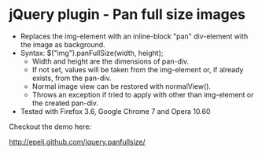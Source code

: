 
jQuery plugin - Pan full size images
====================================


- Replaces the img-element with an inline-block "pan" div-element with the image as background.
- Syntax: $("img").panFullSize(width, height);
    - Width and height are the dimensions of pan-div.
    - If not set, values will be taken from the img-element or, if already exists, from the pan-div.
    - Normal image view can be restored with normalView().
    - Throws an exception if tried to apply with other than img-element or the created pan-div.
- Tested with Firefox 3.6, Google Chrome 7 and Opera 10.60


Checkout the demo here:

http://epeli.github.com/jquery.panfullsize/
